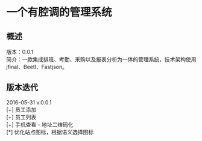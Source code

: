 ﻿一个有腔调的管理系统
====

## 概述

版本：0.0.1		
简介：一款集成排班、考勤、采购以及报表分析为一体的管理系统，技术架构使用jfinal、Beetl、Fastjson。

## 版本迭代

2016-05-31 v.0.0.1  
[+] 员工添加  
[+] 员工列表  
[+] 手机查看 - 地址二维码化  
[*] 优化站点图标，根据语义选择图标
